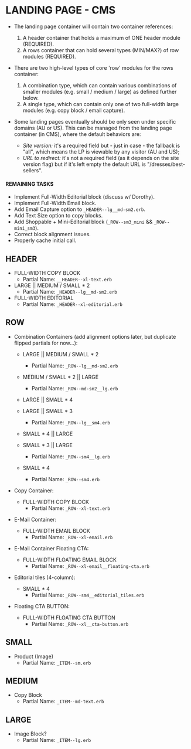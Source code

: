 # LANDING PAGE - CMS

- The landing page container will contain two container references:
  1) A header container that holds a maximum of ONE header module (REQUIRED).
  2) A rows container that can hold several types (MIN/MAX?) of row modules (REQUIRED).

- There are two high-level types of core 'row' modules for the rows container:
  1) A combination type, which can contain various combinations of smaller modules (e.g. small / medium / large) as defined further below.
  2) A single type, which can contain only one of two full-width large modules (e.g. copy block / email capture).

- Some landing pages eventually should be only seen under specific domains (AU or US). This can be managed from the landing page container (in CMS), where the default behaviors are:

  - *Site version:* it's a required field but - just in case - the fallback is "all", which means the LP is viewable by any visitor (AU and US);
  - *URL to redirect:* it's not a required field (as it depends on the site version flag) but if it's left empty the default URL is "/dresses/best-sellers".


#### REMAINING TASKS
  - Implement Full-Width Editorial block (discuss w/ Dorothy).
  - Implement Full-Width Email block.
  - Add Email Capture option to `_HEADER--lg__md-sm2.erb`.
  - Add Text Size option to copy blocks.
  - Add Shoppable + Mini-Editorial block (`_ROW--sm3_mini` && `_ROW--mini_sm3`).
  - Correct block alignment issues.
  - Properly cache initial call.

## HEADER
  - FULL-WIDTH COPY BLOCK
    - Partial Name: `__HEADER--xl-text.erb`
  - LARGE || MEDIUM / SMALL * 2
    - Partial Name: `_HEADER--lg__md-sm2.erb`
  - FULL-WIDTH EDITORIAL
    - Partial Name: `_HEADER--xl-editorial.erb`

## ROW

- Combination Containers (add alignment options later, but duplicate flipped partials for now...):

  - LARGE || MEDIUM / SMALL * 2
    - Partial Name: `_ROW--lg__md-sm2.erb`
  - MEDIUM / SMALL * 2 || LARGE
    - Partial Name: `_ROW--md-sm2__lg.erb`

  - LARGE || SMALL * 4
  - LARGE || SMALL * 3
    - Partial Name: `_ROW--lg__sm4.erb`
  - SMALL * 4 || LARGE
  - SMALL * 3 || LARGE
    - Partial Name: `_ROW--sm4__lg.erb`

  - SMALL * 4
    - Partial Name: `_ROW--sm4.erb`

- Copy Container:
  - FULL-WIDTH COPY BLOCK
    - Partial Name: `_ROW--xl-text.erb`

- E-Mail Container:
  - FULL-WIDTH EMAIL BLOCK
    - Partial Name: `_ROW--xl-email.erb`

- E-Mail Container Floating CTA:
  - FULL-WIDTH FLOATING EMAIL BLOCK
    - Partial Name: `_ROW--xl-email__floating-cta.erb`

- Editorial tiles (4-column):
  - SMALL * 4
    - Partial Name: `_ROW--sm4__editorial_tiles.erb`

- Floating CTA BUTTON:
  - FULL-WIDTH FLOATING CTA BUTTON
    - Partial Name: `_ROW--xl__cta-button.erb`

## SMALL
- Product (Image)
  - Partial Name: `_ITEM--sm.erb`

## MEDIUM
- Copy Block
  - Partial Name: `_ITEM--md-text.erb`

## LARGE
- Image Block?
  - Partial Name: `_ITEM--lg.erb`
